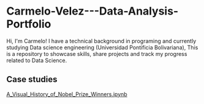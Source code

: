 # Carmelo-Velez---Data-Analysis-Portfolio
Hi, I'm Carmelo! I have a technical background in programing and currently studying Data science engineering (Universidad Pontificia Bolivariana), This is a repository to showcase skills, share projects and track my progress related to Data Science.

## Case studies
[A_Visual_History_of_Nobel_Prize_Winners.ipynb](https://github.com/Cvelsen22/Carmelo-Velez---Data-Analysis-Portfolio/blob/main/A_Visual_History_of_Nobel_Prize_Winners.ipynb)


